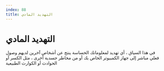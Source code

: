 ```yaml
---
index: 88
title: التهديد المادي
---
```

# التهديد المادي 

في هذا السياق ، أي تهديد لمعلوماتك الحساسة ينتج عن أشخاص آخرين لديهم وصول فعلي مباشر إلى جهاز الكمبيوتر الخاص بك أو من مخاطر جسدية أخرى ، مثل الكسر أو الحوادث أو الكوارث الطبيعية